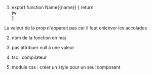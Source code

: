 1. export function Name{{name}} {
    return <div> jw</div>
}

La valeur de la prop n'apparait pas car il faut enlenver les accolades 

2. nom de la fonction en maj
                                    
4. pas attribuer null à une valeur

5. tsc : compilateur

9. module css : créer un style pour un seul composant

